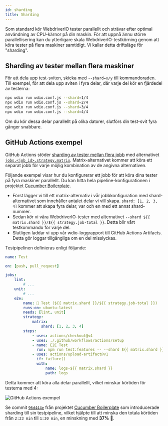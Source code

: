 ```yaml
---
id: sharding
title: Sharding
---
```


Som standard kör WebdriverIO tester parallellt och strävar efter optimal användning av CPU-kärnor på din maskin. För att uppnå ännu större parallellisering kan du ytterligare skala WebdriverIO-testkörning genom att köra tester på flera maskiner samtidigt. Vi kallar detta driftsläge för "sharding".

## Sharding av tester mellan flera maskiner

För att dela upp test-sviten, skicka med `--shard=x/y` till kommandoraden. Till exempel, för att dela upp sviten i fyra delar, där varje del kör en fjärdedel av testerna:

```sh
npx wdio run wdio.conf.js --shard=1/4
npx wdio run wdio.conf.js --shard=2/4
npx wdio run wdio.conf.js --shard=3/4
npx wdio run wdio.conf.js --shard=4/4
```

Om du kör dessa delar parallellt på olika datorer, slutförs din test-svit fyra gånger snabbare.

## GitHub Actions exempel

GitHub Actions stöder [sharding av tester mellan flera jobb](https://docs.github.com/en/actions/using-jobs/using-a-matrix-for-your-jobs) med alternativet [`jobs.<job_id>.strategy.matrix`](https://docs.github.com/en/actions/using-workflows/workflow-syntax-for-github-actions#jobsjob_idstrategymatrix). Matrix-alternativet kommer att köra ett separat jobb för varje möjlig kombination av de angivna alternativen.

Följande exempel visar hur du konfigurerar ett jobb för att köra dina tester på fyra maskiner parallellt. Du kan hitta hela pipeline-konfigurationen i projektet [Cucumber Boilerplate](https://github.com/webdriverio/cucumber-boilerplate/blob/main/.github/workflows/test.yaml).

-   Först lägger vi till ett matrix-alternativ i vår jobbkonfiguration med shard-alternativet som innehåller antalet delar vi vill skapa. `shard: [1, 2, 3, 4]` kommer att skapa fyra delar, var och en med ett annat shard-nummer.
-   Sedan kör vi våra WebdriverIO-tester med alternativet `--shard ${{ matrix.shard }}/${{ strategy.job-total }}`. Detta blir vårt testkommando för varje del.
-   Slutligen laddar vi upp vår wdio-loggrapport till GitHub Actions Artifacts. Detta gör loggar tillgängliga om en del misslyckas.

Testpipelinen definieras enligt följande:

```yaml title=.github/workflows/test.yaml
name: Test

on: [push, pull_request]

jobs:
    lint:
        # ...
    unit:
        # ...
    e2e:
        name: 🧪 Test (${{ matrix.shard }}/${{ strategy.job-total }})
        runs-on: ubuntu-latest
        needs: [lint, unit]
        strategy:
            matrix:
                shard: [1, 2, 3, 4]
        steps:
            - uses: actions/checkout@v4
            - uses: ./.github/workflows/actions/setup
            - name: E2E Test
              run: npm run test:features -- --shard ${{ matrix.shard }}/${{ strategy.job-total }}
            - uses: actions/upload-artifact@v1
              if: failure()
              with:
                  name: logs-${{ matrix.shard }}
                  path: logs
```

Detta kommer att köra alla delar parallellt, vilket minskar körtiden för testerna med 4:

![GitHub Actions exempel](/img/sharding.png "GitHub Actions exempel")

Se commit [`96d444e`](https://github.com/webdriverio/cucumber-boilerplate/commit/96d444ea23919389682b9b1c9408ed91c452c7f8) från projektet [Cucumber Boilerplate](https://github.com/webdriverio/cucumber-boilerplate) som introducerade sharding till sin testpipeline, vilket hjälpte till att minska den totala körtiden från `2:23 min` till `1:30 min`, en minskning med __37%__ 🎉.